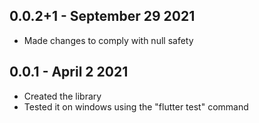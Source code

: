 ## 0.0.2+1 - September 29 2021

* Made changes to comply with null safety

## 0.0.1 - April 2 2021

* Created the library
* Tested it on windows using the "flutter test" command
